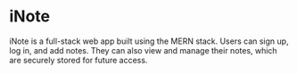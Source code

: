# iNote
iNote is a full-stack web app built using the MERN stack. Users can sign up, log in, and add notes. They can also view and manage their notes, which are securely stored for future access.
